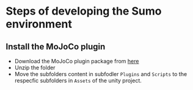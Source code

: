 # Steps of developing the Sumo environment

## Install the MoJoCo plugin

- Download the MoJoCo plugin package from [here](https://www.roboti.us/download/mjuni155_linux.zip)
- Unzip the folder
- Move the subfolders content in subfodler `Plugins` and `Scripts` to the respecfic subfolders in `Assets` of the unity project.